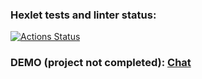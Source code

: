 ### Hexlet tests and linter status:
[![Actions Status](https://github.com/Pavelvl21/frontend-project-12/workflows/hexlet-check/badge.svg)](https://github.com/Pavelvl21/frontend-project-12/actions)

### DEMO (project not completed): [Chat](https://live-chat.up.railway.app/login/)